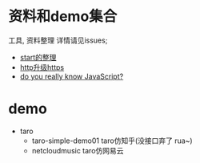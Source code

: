 # 资料和demo集合

工具, 资料整理 详情请见issues;    
+ [start的整理](https://github.com/KaierChou/Note_and_Demo/issues/2)  
+ [http升级https](https://github.com/KaierChou/Note_and_Demo/issues/3)
+ [do you really know JavaScript?](https://github.com/KaierChou/Note_and_Demo/issues)

# demo  

+ taro
  - taro-simple-demo01 taro仿知乎(没接口弃了 rua~)
  - netcloudmusic      taro仿网易云


